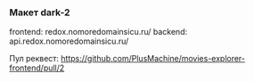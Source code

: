 ### Макет dark-2

frontend: redox.nomoredomainsicu.ru/
backend: api.redox.nomoredomainsicu.ru/

Пул реквест: https://github.com/PlusMachine/movies-explorer-frontend/pull/2